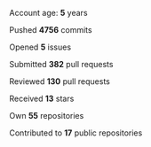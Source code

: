 Account age: **5** years

Pushed **4756** commits

Opened **5** issues

Submitted **382** pull requests

Reviewed **130** pull requests

Received **13** stars

Own **55** repositories

Contributed to **17** public repositories


